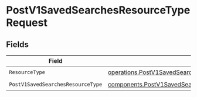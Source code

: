 # PostV1SavedSearchesResourceTypeRequest


## Fields

| Field                                                                                                                                              | Type                                                                                                                                               | Required                                                                                                                                           | Description                                                                                                                                        |
| -------------------------------------------------------------------------------------------------------------------------------------------------- | -------------------------------------------------------------------------------------------------------------------------------------------------- | -------------------------------------------------------------------------------------------------------------------------------------------------- | -------------------------------------------------------------------------------------------------------------------------------------------------- |
| `ResourceType`                                                                                                                                     | [operations.PostV1SavedSearchesResourceTypePathParamResourceType](../../models/operations/postv1savedsearchesresourcetypepathparamresourcetype.md) | :heavy_check_mark:                                                                                                                                 | N/A                                                                                                                                                |
| `PostV1SavedSearchesResourceType`                                                                                                                  | [components.PostV1SavedSearchesResourceType](../../models/components/postv1savedsearchesresourcetype.md)                                           | :heavy_check_mark:                                                                                                                                 | N/A                                                                                                                                                |
